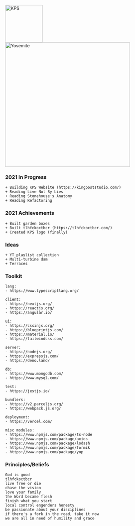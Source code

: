 <a href="https://kingpoststudio.com/" target="_blank"><img src="https://kingpoststudio.com/images/kps-logo.png" alt="KPS" width="120" /></a>
<br />
<img src="https://kingpoststudio.com/images/yosemite-day.png" alt="Yosemite" width="400"/>


### 2021 In Progress
```
+ Building KPS Website (https://kingpoststudio.com/)
+ Reading Live Not By Lies
+ Reading Stonehouse's Anatomy
+ Reading Refactoring
```

### 2021 Achievements
```
+ Built garden boxes
+ Built tlhfckoctbcr (https://tlhfckoctbcr.com/)
+ Created KPS logo (finally)
```

### Ideas
```
+ YT playlist collection
+ Multi-turbine dam
+ Terraces
```

### Toolkit
```
lang:
- https://www.typescriptlang.org/

client:
- https://nextjs.org/
- https://reactjs.org/
- https://angular.io/

ui:
- https://cssinjs.org/
- https://blueprintjs.com/
- https://material.io/
- https://tailwindcss.com/

server:
- https://nodejs.org/
- https://expressjs.com/
- https://deno.land/

db:
- https://www.mongodb.com/
- https://www.mysql.com/

test:
- https://jestjs.io/

bundlers:
- https://v2.parceljs.org/
- https://webpack.js.org/

deployment:
- https://vercel.com/

misc modules:
- https://www.npmjs.com/package/ts-node
- https://www.npmjs.com/package/axios
- https://www.npmjs.com/package/lodash
- https://www.npmjs.com/package/formik
- https://www.npmjs.com/package/yup
```

### Principles/Beliefs
```
God is good
tlhfckoctbcr
live free or die
chase the vision
love your family
the Word became flesh
finish what you start
local control engenders honesty
be passionate about your disciplines
if there's a fork in the road, take it now
we are all in need of humility and grace
```
